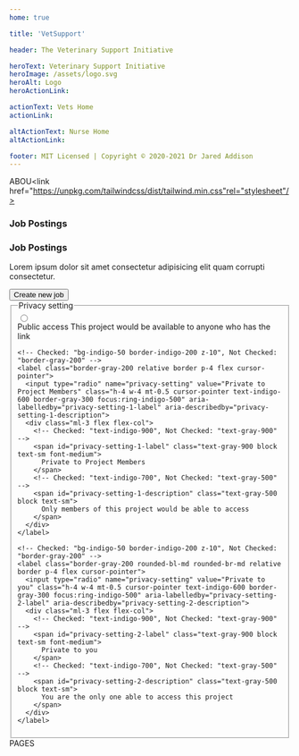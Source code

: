 ```yaml
---
home: true

title: 'VetSupport'

header: The Veterinary Support Initiative

heroText: Veterinary Support Initiative
heroImage: /assets/logo.svg
heroAlt: Logo
heroActionLink:

actionText: Vets Home
actionLink:

altActionText: Nurse Home
altActionLink:

footer: MIT Licensed | Copyright © 2020-2021 Dr Jared Addison
---
```


ABOU<link href="https://unpkg.com/tailwindcss/dist/tailwind.min.css"rel="stylesheet"/>

<div class="bg-white px-4 py-5 border-b border-gray-200 sm:px-6">
  <h3 class="text-lg leading-6 font-medium text-gray-900">
    Job Postings
  </h3>
</div


<div class="bg-white px-4 py-5 border-b border-gray-200 sm:px-6">
  <div class="-ml-4 -mt-4 flex justify-between items-center flex-wrap sm:flex-nowrap">
    <div class="ml-4 mt-4">
      <h3 class="text-lg leading-6 font-medium text-gray-900">
        Job Postings
      </h3>
      <p class="mt-1 text-sm text-gray-500">
        Lorem ipsum dolor sit amet consectetur adipisicing elit quam corrupti consectetur.
      </p>
    </div>
    <div class="ml-4 mt-4 flex-shrink-0">
      <button type="button" class="relative inline-flex items-center px-4 py-2 border border-transparent shadow-sm text-sm font-medium rounded-md text-white bg-indigo-600 hover:bg-indigo-700 focus:outline-none focus:ring-2 focus:ring-offset-2 focus:ring-indigo-500">
        Create new job
      </button>
    </div>
  </div>
</div>

<!--
  This example requires Tailwind CSS v2.0+ 
  
  This example requires some changes to your config:
  
  ```
  // tailwind.config.js
  module.exports = {
    // ...
    plugins: [
      // ...
      require('@tailwindcss/forms'),
    ]
  }
  ```
-->
<fieldset>
  <legend class="sr-only">
    Privacy setting
  </legend>
  <div class="bg-white rounded-md -space-y-px">
    <!-- Checked: "bg-indigo-50 border-indigo-200 z-10", Not Checked: "border-gray-200" -->
    <label class="border-gray-200 rounded-tl-md rounded-tr-md relative border p-4 flex cursor-pointer">
      <input type="radio" name="privacy-setting" value="Public access" class="h-4 w-4 mt-0.5 cursor-pointer text-indigo-600 border-gray-300 focus:ring-indigo-500" aria-labelledby="privacy-setting-0-label" aria-describedby="privacy-setting-0-description">
      <div class="ml-3 flex flex-col">
        <!-- Checked: "text-indigo-900", Not Checked: "text-gray-900" -->
        <span id="privacy-setting-0-label" class="text-gray-900 block text-sm font-medium">
          Public access
        </span>
        <!-- Checked: "text-indigo-700", Not Checked: "text-gray-500" -->
        <span id="privacy-setting-0-description" class="text-gray-500 block text-sm">
          This project would be available to anyone who has the link
        </span>
      </div>
    </label>

    <!-- Checked: "bg-indigo-50 border-indigo-200 z-10", Not Checked: "border-gray-200" -->
    <label class="border-gray-200 relative border p-4 flex cursor-pointer">
      <input type="radio" name="privacy-setting" value="Private to Project Members" class="h-4 w-4 mt-0.5 cursor-pointer text-indigo-600 border-gray-300 focus:ring-indigo-500" aria-labelledby="privacy-setting-1-label" aria-describedby="privacy-setting-1-description">
      <div class="ml-3 flex flex-col">
        <!-- Checked: "text-indigo-900", Not Checked: "text-gray-900" -->
        <span id="privacy-setting-1-label" class="text-gray-900 block text-sm font-medium">
          Private to Project Members
        </span>
        <!-- Checked: "text-indigo-700", Not Checked: "text-gray-500" -->
        <span id="privacy-setting-1-description" class="text-gray-500 block text-sm">
          Only members of this project would be able to access
        </span>
      </div>
    </label>

    <!-- Checked: "bg-indigo-50 border-indigo-200 z-10", Not Checked: "border-gray-200" -->
    <label class="border-gray-200 rounded-bl-md rounded-br-md relative border p-4 flex cursor-pointer">
      <input type="radio" name="privacy-setting" value="Private to you" class="h-4 w-4 mt-0.5 cursor-pointer text-indigo-600 border-gray-300 focus:ring-indigo-500" aria-labelledby="privacy-setting-2-label" aria-describedby="privacy-setting-2-description">
      <div class="ml-3 flex flex-col">
        <!-- Checked: "text-indigo-900", Not Checked: "text-gray-900" -->
        <span id="privacy-setting-2-label" class="text-gray-900 block text-sm font-medium">
          Private to you
        </span>
        <!-- Checked: "text-indigo-700", Not Checked: "text-gray-500" -->
        <span id="privacy-setting-2-description" class="text-gray-500 block text-sm">
          You are the only one able to access this project
        </span>
      </div>
    </label>
  </div>
</fieldset>
PAGES
